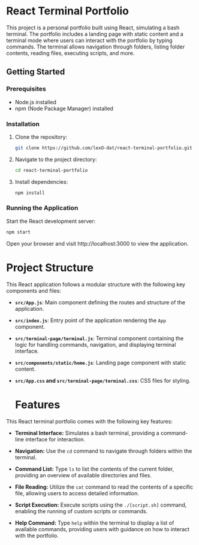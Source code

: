 # React Terminal Portfolio

This project is a personal portfolio built using React, simulating a bash terminal. The portfolio includes a landing page with static content and a terminal mode where users can interact with the portfolio by typing commands. The terminal allows navigation through folders, listing folder contents, reading files, executing scripts, and more.

## Getting Started

### Prerequisites

- Node.js installed
- npm (Node Package Manager) installed

### Installation

1. Clone the repository:

   ```bash
   git clone https://github.com/lexO-dat/react-terminal-portfolio.git
   ```
2. Navigate to the project directory:

   ```bash
   cd react-terminal-portfolio
   ```
3. Install dependencies:

   ```bash
   npm install
   ```
### Running the Application
Start the React development server:

  ```bash
  npm start
  ```

Open your browser and visit http://localhost:3000 to view the application.

# Project Structure

This React application follows a modular structure with the following key components and files:

- **`src/App.js`**: Main component defining the routes and structure of the application.

- **`src/index.js`**: Entry point of the application rendering the `App` component.

- **`src/terminal-page/terminal.js`**: Terminal component containing the logic for handling commands, navigation, and displaying terminal interface.

- **`src/components/static/home.js`**: Landing page component with static content.

- **`src/App.css` and `src/terminal-page/terminal.css`**: CSS files for styling.

  # Features

This React terminal portfolio comes with the following key features:

- **Terminal Interface:** Simulates a bash terminal, providing a command-line interface for interaction.

- **Navigation:** Use the `cd` command to navigate through folders within the terminal.

- **Command List:** Type `ls` to list the contents of the current folder, providing an overview of available directories and files.

- **File Reading:** Utilize the `cat` command to read the contents of a specific file, allowing users to access detailed information.

- **Script Execution:** Execute scripts using the `./[script.sh]` command, enabling the running of custom scripts or commands.

- **Help Command:** Type `help` within the terminal to display a list of available commands, providing users with guidance on how to interact with the portfolio.


   
